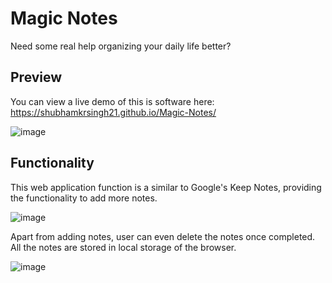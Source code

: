 # Magic Notes
Need some real help organizing your daily life better?
## Preview

You can view a live demo of this is software here: https://shubhamkrsingh21.github.io/Magic-Notes/

![image](https://user-images.githubusercontent.com/58097612/194622645-a0421d4a-4bd4-4314-9e07-79e2a7d81fbe.png)

## Functionality

This web application function is a similar to Google's Keep Notes, providing the functionality to add more notes.

![image](https://user-images.githubusercontent.com/58097612/194623061-3eed749b-48b7-41f2-bade-b4a9c7d9acda.png)

Apart from adding notes, user can even delete the notes once completed. All the notes are stored in local storage of the browser.

![image](https://user-images.githubusercontent.com/58097612/194623138-93d557f0-ca74-4b37-adec-654500960147.png)
